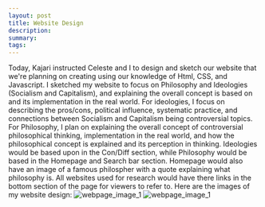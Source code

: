 ```yaml
---
layout: post
title: Website Design
description: 
summary: 
tags: 
---
```

Today, Kajari instructed Celeste and I to design and sketch our website that we're planning on creating using our knowledge of Html, CSS, and Javascript. I sketched my website to focus on Philosophy and Ideologies (Socialism and Capitalism), and explaining the overall concept is based on and its implementation in the real world. For ideologies, I focus on describing the pros/cons, political influence, systematic practice, and connections between Socialism and Capitalism being controversial topics. For Philosophy, I plan on explaining the overall concept of controversial philosophical thinking, implementation in the real world, and how the philosophical concept is explained and its perception in thinking. Ideologies would be based upon in the Con/Diff section, while Philosophy would be based in the Homepage and Search bar section. Homepage would also have an image of a famous philospher with a quote explaining what philosophy is. All websites used for research would have there links in the bottom section of the page for viewers to refer to. Here are the images of my website design: ![webpage_image_1](images/assets/image1.jpg) ![webpage_image_1](images/assets/image2.jpg)